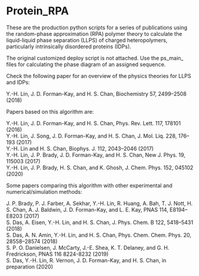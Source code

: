 # Protein_RPA
These are the production python scripts for a series of publications using the random-phase approximation (RPA) polymer theory to calculate the liquid-liquid phase separation (LLPS) of charged heteropolymers, particularly intrinsically disordered proteins (IDPs). 

The original customized deploy script is not attached. Use the ps_main_ files for calculating the phase diagram of an assigned sequence.

Check the following paper for an overview of the physics theories for LLPS and IDPs:

Y.-H. Lin, J. D. Forman-Kay, and H. S. Chan, Biochemistry 57, 2499–2508 (2018)


Papers based on this algorithm are:

Y.-H. Lin, J. D. Forman-Kay, and H. S. Chan, Phys. Rev. Lett. 117, 178101 (2016)  
Y.-H. Lin, J. Song, J. D. Forman-Kay, and H. S. Chan, J. Mol. Liq. 228, 176–193 (2017)  
Y.-H. Lin and H. S. Chan, Biophys. J. 112, 2043–2046 (2017)  
Y.-H. Lin, J. P. Brady, J. D. Forman-Kay, and H. S. Chan, New J. Phys. 19, 115003 (2017)  
Y.-H. Lin, J. P. Brady, H. S. Chan, and K. Ghosh, J. Chem. Phys. 152, 045102 (2020) 

Some papers comparing this algorithm with other experimental and numerical/simulation methods:

J. P. Brady, P. J. Farber, A. Sekhar, Y.-H. Lin, R. Huang, A. Bah, T. J. Nott, H. S. Chan, A. J. Baldwin, J. D. Forman-Kay, and L. E. Kay, PNAS 114, E8194–E8203 (2017)  
S. Das, A. Eisen, Y.-H. Lin, and H. S. Chan, J. Phys. Chem. B 122, 5418–5431 (2018)  
S. Das, A. N. Amin, Y.-H. Lin, and H. S. Chan, Phys. Chem. Chem. Phys. 20, 28558–28574 (2018)   
S. P. O. Danielsen, J. McCarty, J.-E. Shea, K. T. Delaney, and G. H. Fredrickson, PNAS 116 8224-8232 (2019)   
S. Das, Y.-H. Lin, R. Vernon, J. D. Forman-Kay, and H. S. Chan, in preparation (2020)   
